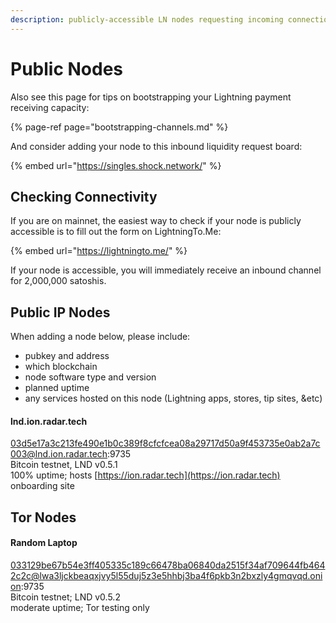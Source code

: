```yaml
---
description: publicly-accessible LN nodes requesting incoming connections
---
```


# Public Nodes

Also see this page for tips on bootstrapping your Lightning payment receiving capacity:

{% page-ref page="bootstrapping-channels.md" %}

And consider adding your node to this inbound liquidity request board:

{% embed url="https://singles.shock.network/" %}

## Checking Connectivity

If you are on mainnet, the easiest way to check if your node is publicly accessible is to fill out the form on LightningTo.Me:

{% embed url="https://lightningto.me/" %}

If your node is accessible, you will immediately receive an inbound channel for 2,000,000 satoshis.

## Public IP Nodes

When adding a node below, please include:

* pubkey and address
* which blockchain
* node software type and version
* planned uptime
* any services hosted on this node \(Lightning apps, stores, tip sites, &etc\)

#### lnd.ion.radar.tech

03d5e17a3c213fe490e1b0c389f8cfcfcea08a29717d50a9f453735e0ab2a7c003@lnd.ion.radar.tech:9735  
Bitcoin testnet, LND v0.5.1  
100% uptime; hosts [https://ion.radar.tech](https://ion.radar.tech) onboarding site

## Tor Nodes

#### Random Laptop

033129be67b54e3ff405335c189c66478ba06840da2515f34af709644fb4642c2c@lwa3ljckbeaqxjvy5l55duj5z3e5hhbj3ba4f6pkb3n2bxzly4gmqvqd.onion:9735  
Bitcoin testnet; LND v0.5.2  
moderate uptime; Tor testing only

